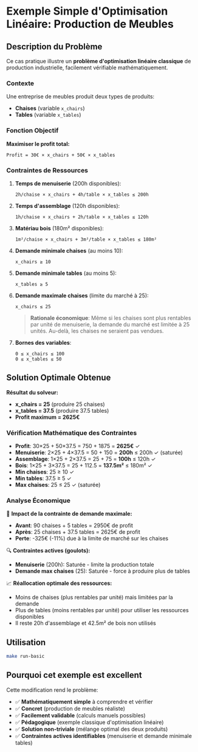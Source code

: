 # Exemple Simple d'Optimisation Linéaire: Production de Meubles

## Description du Problème

Ce cas pratique illustre un **problème d'optimisation linéaire classique** de production industrielle, facilement vérifiable mathématiquement.

### Contexte
Une entreprise de meubles produit deux types de produits:
- **Chaises** (variable `x_chairs`)
- **Tables** (variable `x_tables`)

### Fonction Objectif
**Maximiser le profit total:**
```
Profit = 30€ × x_chairs + 50€ × x_tables
```

### Contraintes de Ressources

1. **Temps de menuiserie** (200h disponibles):
   ```
   2h/chaise × x_chairs + 4h/table × x_tables ≤ 200h
   ```

2. **Temps d'assemblage** (120h disponibles):
   ```
   1h/chaise × x_chairs + 2h/table × x_tables ≤ 120h
   ```

3. **Matériau bois** (180m² disponibles):
   ```
   1m²/chaise × x_chairs + 3m²/table × x_tables ≤ 180m²
   ```

4. **Demande minimale chaises** (au moins 10):
   ```
   x_chairs ≥ 10
   ```

5. **Demande minimale tables** (au moins 5):
   ```
   x_tables ≥ 5
   ```

6. **Demande maximale chaises** (limite du marché à 25):
   ```
   x_chairs ≤ 25
   ```
   > **Rationale économique**: Même si les chaises sont plus rentables par unité de menuiserie, 
   > la demande du marché est limitée à 25 unités. Au-delà, les chaises ne seraient pas vendues.

7. **Bornes des variables**:
   ```
   0 ≤ x_chairs ≤ 100
   0 ≤ x_tables ≤ 50
   ```

## Solution Optimale Obtenue

**Résultat du solveur:**
- **x_chairs = 25** (produire 25 chaises)
- **x_tables = 37.5** (produire 37.5 tables)  
- **Profit maximum = 2625€**

### Vérification Mathématique des Contraintes
- **Profit**: 30×25 + 50×37.5 = 750 + 1875 = **2625€** ✓
- **Menuiserie**: 2×25 + 4×37.5 = 50 + 150 = **200h** ≤ 200h ✓ (saturée)
- **Assemblage**: 1×25 + 2×37.5 = 25 + 75 = **100h** ≤ 120h ✓  
- **Bois**: 1×25 + 3×37.5 = 25 + 112.5 = **137.5m²** ≤ 180m² ✓
- **Min chaises**: 25 ≥ 10 ✓
- **Min tables**: 37.5 ≥ 5 ✓
- **Max chaises**: 25 ≤ 25 ✓ (saturée)

### Analyse Économique
🎯 **Impact de la contrainte de demande maximale:**
- **Avant**: 90 chaises + 5 tables = 2950€ de profit
- **Après**: 25 chaises + 37.5 tables = 2625€ de profit
- **Perte**: -325€ (-11%) due à la limite de marché sur les chaises

🔍 **Contraintes actives (goulots):**
- **Menuiserie** (200h): Saturée - limite la production totale
- **Demande max chaises** (25): Saturée - force à produire plus de tables

📈 **Réallocation optimale des ressources:**
- Moins de chaises (plus rentables par unité) mais limitées par la demande
- Plus de tables (moins rentables par unité) pour utiliser les ressources disponibles
- Il reste 20h d'assemblage et 42.5m² de bois non utilisés

## Utilisation

```bash
make run-basic
```

## Pourquoi cet exemple est excellent

Cette modification rend le problème:
- ✅ **Mathématiquement simple** à comprendre et vérifier
- ✅ **Concret** (production de meubles réaliste)
- ✅ **Facilement validable** (calculs manuels possibles)
- ✅ **Pédagogique** (exemple classique d'optimisation linéaire)
- ✅ **Solution non-triviale** (mélange optimal des deux produits)
- ✅ **Contraintes actives identifiables** (menuiserie et demande minimale tables)
